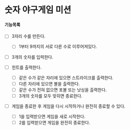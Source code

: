 # 숫자 야구게임 미션

#### 기능목록

- [ ] 3자리 수를 만든다.
  - [ ] 1부터 9까지의 서로 다른 수로 이루어져있다.

- [ ]  3개의 숫자를 입력한다.

- [ ] 힌트를 출력한다.
  - [ ] 같은 수가 같은 자리에 있으면 스트라이크를 출력한다.
  - [ ] 다른 자리에 있으면 볼을 출력한다.
  - [ ] 같은 수가 전혀 없으면 포볼 또는 낫싱을 출력한다.
  - [ ] 3개의 숫자를 모두 맞히면 종료한다.
  
- [ ] 게임을 종료한 후 게임을 다시 시작하거나 완전히 종료할 수 있다.
  - [ ] 1을 입력받으면 게임을 새로 시작한다.
  - [ ] 2를 입력받으면 게임을 완전히 종료한다.